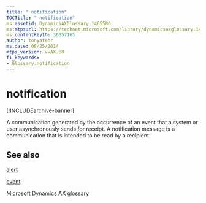 ```yaml
---
title: " notification"
TOCTitle: " notification"
ms:assetid: DynamicsAXGlossary.1465580
ms:mtpsurl: https://technet.microsoft.com/library/dynamicsaxglossary.1465580(v=AX.60)
ms:contentKeyID: 36057165
author: tonyafehr
ms.date: 08/25/2014
mtps_version: v=AX.60
f1_keywords:
- Glossary.notification
---
```


# notification


[!INCLUDE[archive-banner](includes/archive-banner.md)]

A communication generated by the occurrence of an event that a system or user asynchronously sends for receipt. A notification message is a communication that is intended to be read by a recipient.

## See also

[alert](alert.md)

[event](event.md)

[Microsoft Dynamics AX glossary](glossary/microsoft-dynamics-ax-glossary.md)

  


